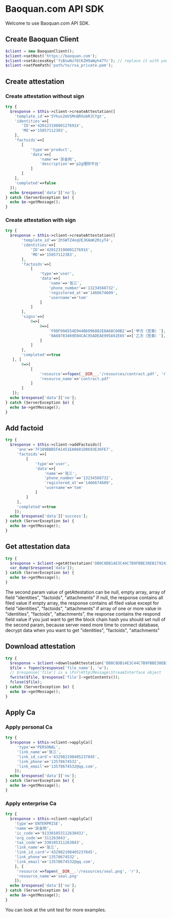 # Baoquan.com API SDK

Welcome to use Baoquan.com API SDK.

## Create Baoquan Client

```php
$client = new BaoquanClient();
$client->setHost('https://baoquan.com');
$client->setAccessKey('fsBswNzfECKZH9aWyh47fc'); // replace it with your access key
$client->setPemPath('path/to/rsa_private.pem');
```

## Create attestation

### Create attestation without sign

```php
try {
  $response = $this->client->createAttestation([
    'template_id'=>'5Yhus2mVSMnQRXobRJCYgt',
    'identities'=>[
       'ID'=>'42012319800127691X',
       'MO'=>'15857112383',
    ],
    'factoids'=>[
       [
           'type'=>'product',
           'data'=>[
               'name'=>'浙金网',
               'description'=>'p2g理财平台'
           ]
       ]
    ],
    'completed'=>false
  ]);
  echo $response['data']['no'];
} catch (ServerException $e) {
  echo $e->getMessage();
}
```

### Create attestation with sign

```php
try {
  $response = $this->client->createAttestation([
       'template_id'=>'2hSWTZ4oqVEJKAmK2RiyT4',
       'identities'=>[
           'ID'=>'42012319800127691X',
           'MO'=>'15857112383',
       ],
       'factoids'=>[
           [
               'type'=>'user',
               'data'=>[
                   'name'=>'张三',
                   'phone_number'=>'13234568732',
                   'registered_at'=>'1466674609',
                   'username'=>'tom'
               ]
           ]
       ],
       'signs'=>[
           0=>[
               0=>[
                   'F98F99A554E944B6996882E8A68C60B2'=>['甲方（签章）'],
                   '0A68783469E04CAC95ADEAE995A92E65'=>['乙方（签章）'],
               ]
           ]
       ],
       'completed'=>true
   ], [
       0=>[
           [
               'resource'=>fopen(__DIR__.'/resources/contract.pdf', 'r'),
               'resource_name'=>'contract.pdf'
           ]
       ]
   ]);
  echo $response['data']['no'];
} catch (ServerException $e) {
  echo $e->getMessage();
}
```

## Add factoid

```php
try {
  $response = $this->client->addFactoids([
     'ano'=>'7F189BBB5FA1451EA8601D0693E36FE7',
     'factoids'=>[
         [
             'type'=>'user',
             'data'=>[
                 'name'=>'张三',
                 'phone_number'=>'13234568732',
                 'registered_at'=>'1466674609',
                 'username'=>'tom'
             ]
         ]
     ],
     'completed'=>true
    ]);
  echo $response['data']['success'];
} catch (ServerException $e) {
  echo $e->getMessage();
}
```

## Get attestation data

```php
try {
  $response = $client->getAttestation('DB0C8DB14E3C44C7B9FBBE30EB179241', ['factoids']);
  var_dump($response['data']);
} catch (ServerException $e) {
  echo $e->getMessage();
}
```

The second param value of getAttestation can be null, empty array, array of field "identities", "factoids", "attachments"
if null, the response contains all filed value
if empty array, the response contains all filed value except for field "identities", "factoids", "attachments"
if array of one or more value in "identities", "factoids", "attachments", the response contains the respond field value
if you just want to get the block chain hash you should set null of the second param, because server need more time to connect database, decrypt data when you want to get "identities", "factoids", "attachments"

## Download attestation

```php
try {
  $response = $client->downloadAttestation('DB0C8DB14E3C44C7B9FBBE30EB179241');
  $file = fopen($response['file_name'], 'w');
  // $response['file'] is a \Psr\Http\Message\StreamInterface object
  fwrite($file, $response['file']->getContents());
  fclose($file);
} catch (ServerException $e) {
  echo $e->getMessage();
}
```

## Apply Ca

### Apply personal Ca

```php
try {
  $response = $this->client->applyCa([
     'type'=>'PERSONAL',
     'link_name'=>'张三',
     'link_id_card'='432982198405237845',
     'link_phone'=>'13578674532',
     'link_email'=>'13578674532@qq.com',
    ]);
  echo $response['data']['no'];
} catch (ServerException $e) {
  echo $e->getMessage();
}
```

### Apply enterprise Ca

```php
try {
  $response = $this->client->applyCa([
    'type'=>'ENTERPRISE',
    'name'=>'浙金网',
    'ic_code'=>'91330105311263043J',
    'org_code'=>'311263043',
    'tax_code'=>'330105311263043',
    'link_name'=>'张三',
    'link_id_card'='432982198405237845',
    'link_phone'=>'13578674532',
    'link_email'=>'13578674532@qq.com',
    ], [
     'resource'=>fopen(__DIR__.'/resources/seal.png', 'r'),
     'resource_name'=>'seal.png'
    ]);
  echo $response['data']['no'];
} catch (ServerException $e) {
  echo $e->getMessage();
}
```

You can look at the unit test for more examples.